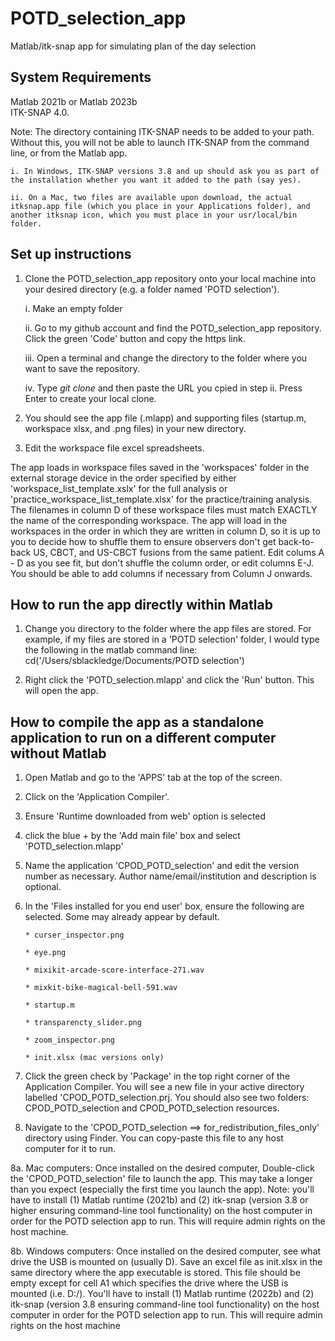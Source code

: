 # POTD_selection_app
Matlab/itk-snap app for simulating plan of the day selection

## System Requirements
Matlab 2021b or Matlab 2023b <br>
ITK-SNAP 4.0.   

Note:  The directory containing ITK-SNAP needs to be added to your path. Without this, you will not be able to launch ITK-SNAP from the command line, or from the Matlab app.

    i. In Windows, ITK-SNAP versions 3.8 and up should ask you as part of the installation whether you want it added to the path (say yes). 
    
    ii. On a Mac, two files are available upon download, the actual itksnap.app file (which you place in your Applications folder), and another itksnap icon, which you must place in your usr/local/bin folder.

## Set up instructions
1. Clone the POTD_selection_app repository onto your local machine into your desired directory (e.g. a folder named 'POTD selection').

    i. Make an empty folder
    
    ii. Go to my github account and find the POTD_selection_app repository. Click the green 'Code' button and copy the https link. 
    
    iii. Open a terminal and change the directory to the folder where you want to save the repository.
    
    iv. Type *git clone* and then paste the URL you cpied in step ii. Press Enter to create your local clone.
    
    
2. You should see the app file (.mlapp) and supporting files (startup.m, workspace xlsx, and .png files) in your new directory.
3. Edit the workspace file excel spreadsheets.

The app loads in workspace files saved in the 'workspaces' folder in the external storage device in the order specified by either 'workspace_list_template.xslx' for the full analysis or 'practice_workspace_list_template.xlsx' for the practice/training analysis. The filenames in column D of these workspace files must match EXACTLY the name of the corresponding workspace. The app will load in the workspaces in the order in which they are written in column D, so it is up to you to decide how to shuffle them to ensure observers don't get back-to-back US, CBCT, and US-CBCT fusions from the same patient. Edit colums A - D as you see fit, but don't shuffle the column order, or edit columns E-J. You should be able to add columns if necessary from Column J onwards.

## How to run the app directly within Matlab
1. Change you directory to the folder where the app files are stored. For example, if my files are stored in a 'POTD selection' folder, I would type the following in the matlab command line:
  cd('/Users/sblackledge/Documents/POTD selection')
  
2. Right click the 'POTD_selection.mlapp' and click the 'Run' button. This will open the app.

## How to compile the app as a standalone application to run on a different computer without Matlab
1. Open Matlab and go to the 'APPS' tab at the top of the screen.
2. Click on the 'Application Compiler'.
3. Ensure 'Runtime downloaded from web' option is selected
4. click the blue + by the 'Add main file' box and select 'POTD_selection.mlapp'
5. Name the application 'CPOD_POTD_selection' and edit the version number as necessary. Author name/email/institution and description is optional.
6. In the 'Files installed for you end user' box, ensure the following are selected. Some may already appear by default.

       * curser_inspector.png
       
       * eye.png
       
       * mixikit-arcade-score-interface-271.wav
       
       * mixkit-bike-magical-bell-591.wav
       
       * startup.m
       
       * transparencty_slider.png
       
       * zoom_inspector.png

       * init.xlsx (mac versions only)
       

6. Click the green check by 'Package' in the top right corner of the Application Compiler. You will see a new file in your active directory labelled 'CPOD_POTD_selection.prj. You should also see two folders: CPOD_POTD_selection and CPOD_POTD_selection resources.
7. Navigate to the 'CPOD_POTD_selection ==> for_redistribution_files_only' directory using Finder. You can copy-paste this file to any host computer for it to run. 


8a. Mac computers: Once installed on the desired computer, Double-click the 'CPOD_POTD_selection' file to launch the app. This may take a longer than you expect (especially the first time you launch the app). Note: you'll have to install (1) Matlab runtime (2021b) and (2) itk-snap (version 3.8 or higher ensuring command-line tool functionality) on the host computer in order for the POTD selection app to run. This will require admin rights on the host machine.


8b. Windows computers: Once installed on the desired computer, see what drive the USB is mounted on (usually D). Save an excel file as init.xlsx in the same directory where the app executable is stored. This file should be empty except for cell A1 which specifies the drive where the USB is mounted (i.e. D:/). You'll have to install (1) Matlab runtime (2022b) and (2) itk-snap (version 3.8 ensuring command-line tool functionality) on the host computer in order for the POTD selection app to run. This will require admin rights on the host machine


